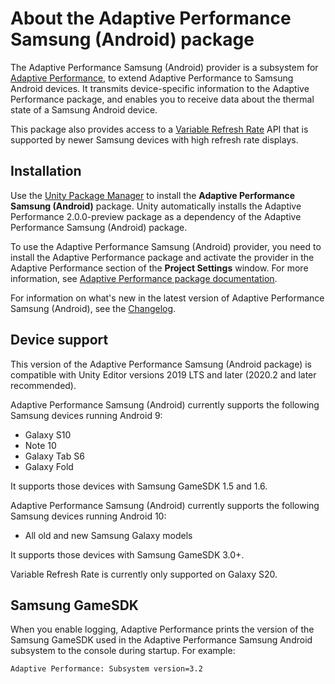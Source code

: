 # About the Adaptive Performance Samsung (Android) package

The Adaptive Performance Samsung (Android) provider is a subsystem for [Adaptive Performance](https://docs.unity3d.com/Packages/com.unity.adaptiveperformance@latest/index.html), to extend Adaptive Performance to Samsung Android devices. It transmits device-specific information to the Adaptive Performance package, and enables you to receive data about the thermal state of a Samsung Android device.

This package also provides access to a [Variable Refresh Rate](vrr.md) API that is supported by newer Samsung devices with high refresh rate displays.
## Installation

Use the [Unity Package Manager](https://docs.unity3d.com/Packages/com.unity.package-manager-ui@latest/index.html) to install the **Adaptive Performance Samsung (Android)** package. Unity automatically installs the Adaptive Performance 2.0.0-preview package as a dependency of the Adaptive Performance Samsung (Android) package.

To use the Adaptive Performance Samsung (Android) provider, you need to install the Adaptive Performance package and activate the provider in the Adaptive Performance section of the **Project Settings** window. For more information, see [Adaptive Performance package documentation](https://docs.unity3d.com/Packages/com.unity.adaptiveperformance@latest/index.html).

For information on what's new in the latest version of Adaptive Performance Samsung (Android), see the [Changelog](../changelog/CHANGELOG.html).

## Device support

This version of the Adaptive Performance Samsung (Android package) is compatible with Unity Editor versions 2019 LTS and later (2020.2 and later recommended).

Adaptive Performance Samsung (Android) currently supports the following Samsung devices running Android 9:

* Galaxy S10
* Note 10
* Galaxy Tab S6
* Galaxy Fold

It supports those devices with Samsung GameSDK 1.5 and 1.6.

Adaptive Performance Samsung (Android) currently supports the following Samsung devices running Android 10:

* All old and new Samsung Galaxy models

It supports those devices with Samsung GameSDK 3.0+.

Variable Refresh Rate is currently only supported on Galaxy S20.

## Samsung GameSDK

When you enable logging, Adaptive Performance prints the version of the Samsung GameSDK used in the Adaptive Performance Samsung Android subsystem to the console during startup. For example:

```
Adaptive Performance: Subsystem version=3.2
```
